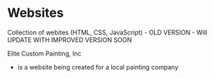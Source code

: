 # Websites
Collection of webites (HTML, CSS, JavaScript) - OLD VERSION - Will UPDATE WITH IMPROVED VERSION SOON

Elite Custom Painting, Inc 
- is a website being created for a local painting company 


